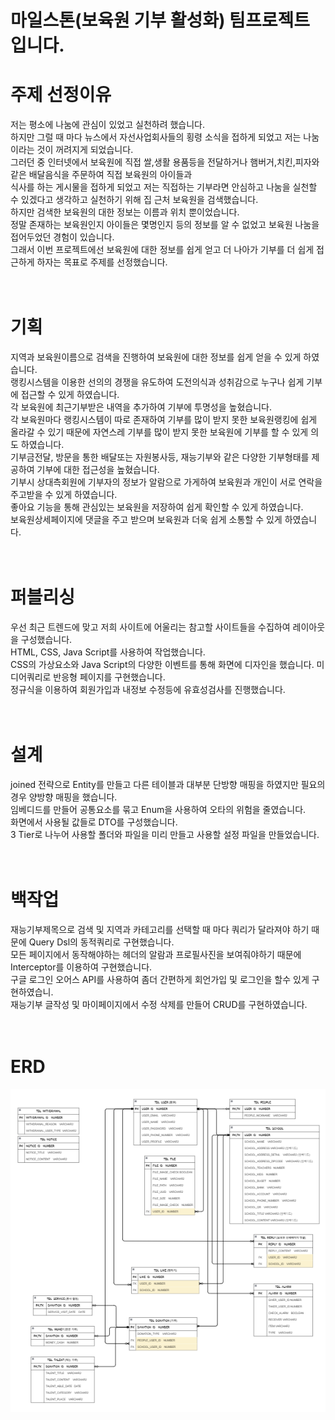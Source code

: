 # 마일스톤(보육원 기부 활성화) 팀프로젝트입니다.


# 주제 선정이유<br>
저는 평소에 나눔에 관심이 있었고 실천하려 했습니다.<br>
하지만 그럴 때 마다 뉴스에서 자선사업회사들의 횡령 소식을 접하게 되었고 저는 나눔이라는 것이 꺼려지게 되었습니다.<br> 
그러던 중 인터넷에서 보육원에 직접 쌀,생활 용품등을 전달하거나 햄버거,치킨,피자와 같은 배달음식을 주문하여 직접 보육원의 아이들과<br> 
식사를 하는 게시물을 접하게 되었고 저는 직접하는 기부라면 안심하고 나눔을 실천할 수 있겠다고 생각하고 실천하기 위해 집 근처 보육원을 검색했습니다.<br> 
하지만 검색한 보육원의 대한 정보는 이름과 위치 뿐이었습니다.<br> 
정말 존재하는 보육원인지 아이들은 몇명인지 등의 정보를 알 수 없었고 보육원 나눔을 접어두었던 경험이 있습니다.<br> 
그래서 이번 프로젝트에선 보육원에 대한 정보를 쉽게 얻고 더 나아가 기부를 더 쉽게 접근하게 하자는 목표로 주제를 선정했습니다.<br>
<br>
<br>
# 기획<br>
지역과 보육원이름으로 검색을 진행하여 보육원에 대한 정보를 쉽게 얻을 수 있게 하였습니다.<br> 
랭킹시스템을 이용한 선의의 경쟁을 유도하여 도전의식과 성취감으로 누구나 쉽게 기부에 접근할 수 있게 하였습니다.<br>
각 보육원에 최근기부받은 내역을 추가하여 기부에 투명성을 높혔습니다.<br>
각 보육원마다 랭킹시스템이 따로 존재하여 기부를 많이 받지 못한 보육원랭킹에 쉽게 올라갈 수 있기 때문에 자연스레 기부를 많이 받지 못한 보육원에 기부를 할 수 있게 의도 하였습니다.<br>
기부금전달, 방문을 통한 배달또는 자원봉사등, 재능기부와 같은 다양한 기부형태를 제공하여 기부에 대한 접근성을 높혔습니다.<br> 
기부시 상대측회원에 기부자의 정보가 알람으로 가게하여 보육원과 개인이 서로 연락을 주고받을 수 있게 하였습니다.<br> 
좋아요 기능을 통해 관심있는 보육원을 저장하여 쉽게 확인할 수 있게 하였습니다. <br>
보육원상세페이지에 댓글을 주고 받으며 보육원과 더욱 쉽게 소통할 수 있게 하였습니다.<br> 
<br>
<br>
# 퍼블리싱<br>
우선 최근 트렌드에 맞고 저희 사이트에 어울리는 참고할 사이트들을 수집하여 레이아웃을 구성했습니다.<br> 
HTML, CSS, Java Script를 사용하여 작업했습니다.<br>
CSS의 가상요소와 Java Script의 다양한 이벤트를 통해 화면에 디자인을 했습니다. 미디어쿼리로 반응형 페이지를 구현했습니다.<br>
정규식을 이용하여 회원가입과 내정보 수정등에 유효성검사를 진행했습니다.<br>
<br>
<br>
# 설계<br>
joined 전략으로 Entity를 만들고 다른 테이블과 대부분 단방향 매핑을 하였지만 필요의 경우 양방향 매핑을 했습니다.<br> 
임베디드를 만들어 공통요소를 묶고 Enum을 사용하여 오타의 위험을 줄였습니다.<br>
화면에서 사용될 값들로 DTO를 구성했습니다.<br> 
3 Tier로 나누어 사용할 폴더와 파일을 미리 만들고 사용할 설정 파일을 만들었습니다.<br>
<br>
<br>
# 백작업<br>
재능기부제목으로 검색 및 지역과 카테고리를 선택할 때 마다 쿼리가 달라져야 하기 때문에 Query Dsl의 동적쿼리로 구현했습니다.<br> 
모든 페이지에서 동작해야하는 헤더의 알람과 프로필사진을 보여줘야하기 때문에 Interceptor를 이용하여 구현했습니다.<br>
구글 로그인 오어스 API를 사용하여 좀더 간편하게 회언가입 및 로그인을 할수 있게 구현하였습니.<br>
재능기부 글작성 및 마이페이지에서 수정 삭제를 만들어 CRUD를 구현하였습니다.<br>
<br>
<br>
# ERD
![ERD](/KakaoTalk_20221227_094840627.png)


